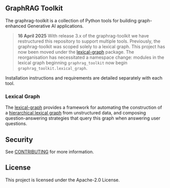 ## GraphRAG Toolkit

The graphrag-toolkit is a collection of Python tools for building graph-enhanced Generative AI applications.

> **16 April 2025** With release 3.x of the graphrag-toolkit we have restructured this repository to support multiple tools. Previously, the graphrag-toolkit was scoped solely to a lexical graph. This project has now been moved under the [lexical-graph](./lexical-graph/) package. The reorganisation has necessitated a namespace change: modules in the lexical graph beginning `graphrag_toolkit` now begin `graphrag_toolkit.lexical_graph`.

Installation instructions and requirements are detailed separately with each tool.

### Lexical Graph

The [lexical-graph](./lexical-graph/) provides a framework for automating the construction of a [hierarchical lexical graph](./docs/lexical-graph/graph-model.md) from unstructured data, and composing question-answering strategies that query this graph when answering user questions. 

## Security

See [CONTRIBUTING](CONTRIBUTING.md#security-issue-notifications) for more information.

## License

This project is licensed under the Apache-2.0 License.

